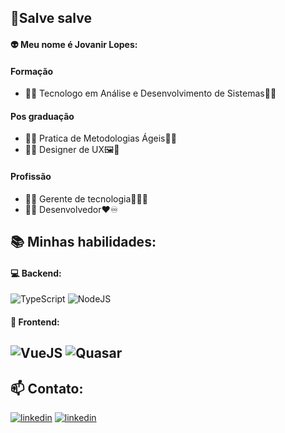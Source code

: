 ## 👋Salve salve
#### :alien: Meu nome é  Jovanir Lopes:
#### Formação
- :man_student: Tecnologo em Análise e Desenvolvimento de Sistemas:space_invader::white_check_mark:
#### Pos graduação
- :man_student: Pratica de Metodologias Ágeis:runner::white_check_mark:
- :man_student: Designer de UX:framed_picture::beginner:
#### Profissão
- :office_worker: Gerente de tecnologia:astronaut::white_check_mark:
- :technologist: Desenvolvedor:heart::infinity: 


## :books: Minhas habilidades:
#### :computer: Backend:
![TypeScript](https://img.shields.io/badge/TypeScript-007ACC?style=for-the-badge&logo=typescript&logoColor=white) ![NodeJS](https://img.shields.io/badge/Node.js-339933?style=for-the-badge&logo=nodedotjs&logoColor=white)   
#### :art: Frontend:
![VueJS](https://img.shields.io/badge/Vue.js-35495E?style=for-the-badge&logo=vuedotjs&logoColor=4FC08D)  ![Quasar](https://img.shields.io/badge/Quasar-1976D2?style=for-the-badge&logo=quasar&logoColor=white)  
---
## :mailbox: Contato:
[![linkedin](https://img.shields.io/badge/LinkedIn-0077B5?style=for-the-badge&logo=linkedin&logoColor=white)](https://www.linkedin.com/in/jovanir-mateus/)  [![linkedin](https://img.shields.io/badge/Microsoft_Outlook-0078D4?style=for-the-badge&logo=microsoft-outlook&logoColor=white)](mailto:jovanir.lopes@outlook.com)

